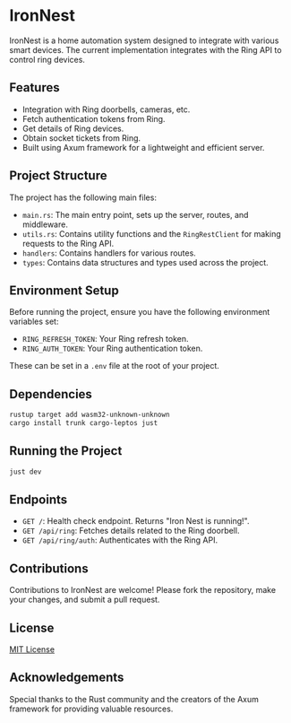 # IronNest

IronNest is a home automation system designed to integrate with various smart devices. The current implementation integrates with the Ring API to control ring devices.

## Features

- Integration with Ring doorbells, cameras, etc.
- Fetch authentication tokens from Ring.
- Get details of Ring devices.
- Obtain socket tickets from Ring.
- Built using Axum framework for a lightweight and efficient server.

## Project Structure

The project has the following main files:
- `main.rs`: The main entry point, sets up the server, routes, and middleware.
- `utils.rs`: Contains utility functions and the `RingRestClient` for making requests to the Ring API.
- `handlers`: Contains handlers for various routes.
- `types`: Contains data structures and types used across the project.

## Environment Setup

Before running the project, ensure you have the following environment variables set:
- `RING_REFRESH_TOKEN`: Your Ring refresh token.
- `RING_AUTH_TOKEN`: Your Ring authentication token.

These can be set in a `.env` file at the root of your project.

## Dependencies

```bash
rustup target add wasm32-unknown-unknown
cargo install trunk cargo-leptos just
```

## Running the Project

```bash
just dev
```

## Endpoints

- `GET /`: Health check endpoint. Returns "Iron Nest is running!".
- `GET /api/ring`: Fetches details related to the Ring doorbell.
- `GET /api/ring/auth`: Authenticates with the Ring API.

## Contributions

Contributions to IronNest are welcome! Please fork the repository, make your changes, and submit a pull request.

## License

[MIT License](LICENSE)

## Acknowledgements

Special thanks to the Rust community and the creators of the Axum framework for providing valuable resources.
